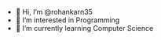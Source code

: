 - 👋 Hi, I’m @rohankarn35
- 👀 I’m interested in Programming
- 🌱 I’m currently learning Computer Science


<!---
rohankarn35/rohankarn35 is a ✨ special ✨ repository because its `README.md` (this file) appears on your GitHub profile.
You can click the Preview link to take a look at your changes.
--->
